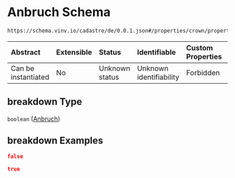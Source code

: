 # Anbruch Schema

```txt
https://schema.vinv.io/cadastre/de/0.0.1.json#/properties/crown/properties/breakdown
```



| Abstract            | Extensible | Status         | Identifiable            | Custom Properties | Additional Properties | Access Restrictions | Defined In                                                                                                                 |
| :------------------ | :--------- | :------------- | :---------------------- | :---------------- | :-------------------- | :------------------ | :------------------------------------------------------------------------------------------------------------------------- |
| Can be instantiated | No         | Unknown status | Unknown identifiability | Forbidden         | Allowed               | none                | [dereferenced.doc.json\*](../../../../../../vinv-schemas/vinv-tree/out/0.0.1/dereferenced.doc.json "open original schema") |

## breakdown Type

`boolean` ([Anbruch](dereferenced-properties-stamm-properties-anbruch.md))

## breakdown Examples

```json
false
```

```json
true
```
